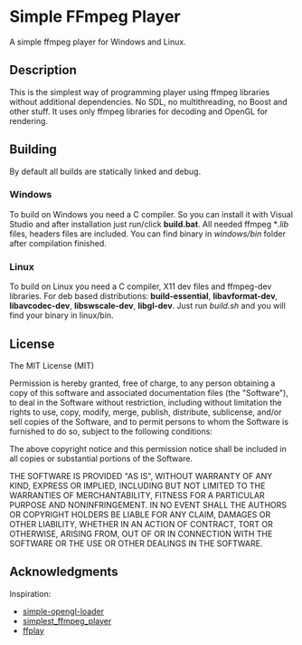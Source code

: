 # Simple FFmpeg Player
A simple ffmpeg player for Windows and Linux.

## Description
This is the simplest way of programming player using ffmpeg libraries without additional dependencies. No SDL, no multithreading, no Boost and other stuff.
It uses only ffmpeg libraries for decoding and OpenGL for rendering.

## Building
By default all builds are statically linked and debug.

### Windows
To build on Windows you need a C compiler. So you can install it with Visual Studio and after installation just run/click **build.bat**. All needed ffmpeg **.lib* files, headers files are included. You can find binary in *windows/bin* folder after compilation finished.

### Linux
To build on Linux you need a C compiler, X11 dev files and ffmpeg-dev libraries. For deb based distributions: **build-essential**, **libavformat-dev**, **libavcodec-dev**, **libswscale-dev**, **libgl-dev**.
Just run *build.sh* and you will find your binary in linux/bin.

## License
The MIT License (MIT)

Permission is hereby granted, free of charge, to any person obtaining a copy of
this software and associated documentation files (the "Software"), to deal in
the Software without restriction, including without limitation the rights to
use, copy, modify, merge, publish, distribute, sublicense, and/or sell copies of
the Software, and to permit persons to whom the Software is furnished to do so,
subject to the following conditions:

The above copyright notice and this permission notice shall be included in all
copies or substantial portions of the Software.

THE SOFTWARE IS PROVIDED "AS IS", WITHOUT WARRANTY OF ANY KIND, EXPRESS OR
IMPLIED, INCLUDING BUT NOT LIMITED TO THE WARRANTIES OF MERCHANTABILITY, FITNESS
FOR A PARTICULAR PURPOSE AND NONINFRINGEMENT. IN NO EVENT SHALL THE AUTHORS OR
COPYRIGHT HOLDERS BE LIABLE FOR ANY CLAIM, DAMAGES OR OTHER LIABILITY, WHETHER
IN AN ACTION OF CONTRACT, TORT OR OTHERWISE, ARISING FROM, OUT OF OR IN
CONNECTION WITH THE SOFTWARE OR THE USE OR OTHER DEALINGS IN THE SOFTWARE.

## Acknowledgments

Inspiration:
* [simple-opengl-loader](https://github.com/tsherif/simple-opengl-loader)
* [simplest_ffmpeg_player](https://github.com/leixiaohua1020/simplest_ffmpeg_player)
* [ffplay](https://github.com/FFmpeg/FFmpeg/blob/master/fftools/ffplay.c)